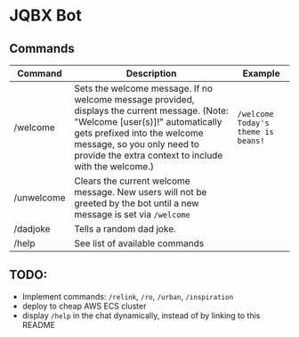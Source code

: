 # JQBX Bot

## Commands

| Command | Description | Example |
| --- | --- | --- |
| /welcome | Sets the welcome message. If no welcome message provided, displays the current message. (Note: "Welcome [user(s)]!" automatically gets prefixed into the welcome message, so you only need to provide the extra context to include with the welcome.) | `/welcome Today's theme is beans!` |
| /unwelcome | Clears the current welcome message. New users will not be greeted by the bot until a new message is set via `/welcome` | |
| /dadjoke | Tells a random dad joke. | |
| /help | See list of available commands | |

## TODO:
* Implement commands: `/relink`, `/ro`, `/urban`, `/inspiration`
* deploy to cheap AWS ECS cluster
* display `/help` in the chat dynamically, instead of by linking to this README